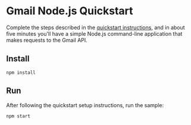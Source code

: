 # Gmail Node.js Quickstart

Complete the steps described in the [quickstart instructions](
https://developers.google.com/calendar/quickstart/nodejs), and in about five
minutes you'll have a simple Node.js command-line application that makes
requests to the Gmail API.

## Install

`npm install`

## Run

After following the quickstart setup instructions, run the sample:

`npm start`
